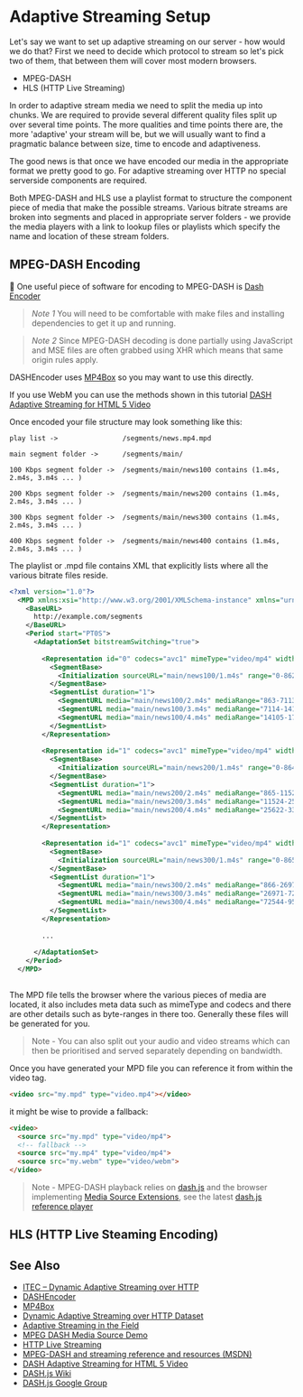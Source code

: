 Adaptive Streaming Setup
========================

Let's say we want to set up adaptive streaming on our server - how would we do that? First we need to decide which protocol to stream so let's pick two of them, that between them will cover most modern browsers.

* MPEG-DASH
* HLS (HTTP Live Streaming)

In order to adaptive stream media we need to split the media up into chunks. We are required to provide several different quality files split up over several time points. The more qualities and time points there are, the more 'adaptive' your stream will be, but we will usually want to find a pragmatic balance between size, time to encode and adaptiveness.

The good news is that once we have encoded our media in the appropriate format we pretty good to go. For adaptive streaming over HTTP no special serverside components are required.

Both MPEG-DASH and HLS use a playlist format to structure the component piece of media that make the possible streams. Various bitrate streams are broken into segments and placed in appropriate server folders - we provide the media players with a link to lookup files or playlists which specify the name and location of these stream folders.


MPEG-DASH Encoding
------------------

One useful piece of software for encoding to MPEG-DASH is [Dash Encoder](https://github.com/slederer/DASHEncoder) 

> *Note 1* You will need to be comfortable with make files and installing dependencies to get it up and running.

> *Note 2* Since MPEG-DASH decoding is done partially using JavaScript and MSE files are often grabbed using XHR which means that same origin rules apply.

DASHEncoder uses [MP4Box](http://gpac.wp.mines-telecom.fr/mp4box/dash/) so you may want to use this directly.

If you use WebM you can use the methods shown in this tutorial [DASH Adaptive Streaming for HTML 5 Video](https://developer.mozilla.org/en-US/docs/Web/HTML/DASH_Adaptive_Streaming_for_HTML_5_Video)

Once encoded your file structure may look something like this:

`````
play list ->                /segments/news.mp4.mpd
  
main segment folder ->      /segments/main/

100 Kbps segment folder ->  /segments/main/news100 contains (1.m4s, 2.m4s, 3.m4s ... )

200 Kbps segment folder ->  /segments/main/news200 contains (1.m4s, 2.m4s, 3.m4s ... )

300 Kbps segment folder ->  /segments/main/news300 contains (1.m4s, 2.m4s, 3.m4s ... )

400 Kbps segment folder ->  /segments/main/news400 contains (1.m4s, 2.m4s, 3.m4s ... )
`````

The playlist or .mpd file contains XML that explicitly lists where all the various bitrate files reside.

`````xml
<?xml version="1.0"?>
  <MPD xmlns:xsi="http://www.w3.org/2001/XMLSchema-instance" xmlns="urn:mpeg:DASH:schema:MPD:2011"  xsi:schemaLocation="urn:mpeg:DASH:schema:MPD:2011" profiles="urn:mpeg:dash:profile:isoff-main:2011" type="static" mediaPresentationDuration="PT0H9M56.46S">
    <BaseURL>
      http://example.com/segments
    </BaseURL>
    <Period start="PT0S">
      <AdaptationSet bitstreamSwitching="true">
      
        <Representation id="0" codecs="avc1" mimeType="video/mp4" width="320" height="240" startWithSAP="1" bandwidth="46986">
          <SegmentBase>
            <Initialization sourceURL="main/news100/1.m4s" range="0-862"/>
          </SegmentBase>
          <SegmentList duration="1">
            <SegmentURL media="main/news100/2.m4s" mediaRange="863-7113"/>
            <SegmentURL media="main/news100/3.m4s" mediaRange="7114-14104"/>
            <SegmentURL media="main/news100/4.m4s" mediaRange="14105-17990"/>
          </SegmentList>
        </Representation>
        
        <Representation id="1" codecs="avc1" mimeType="video/mp4" width="320" height="240" startWithSAP="1" bandwidth="91932">
          <SegmentBase>
            <Initialization sourceURL="main/news200/1.m4s" range="0-864"/>
          </SegmentBase>
          <SegmentList duration="1">
            <SegmentURL media="main/news200/2.m4s" mediaRange="865-11523"/>
            <SegmentURL media="main/news200/3.m4s" mediaRange="11524-25621"/>
            <SegmentURL media="main/news200/4.m4s" mediaRange="25622-33693"/>
          </SegmentList>
        </Representation>
        
        <Representation id="1" codecs="avc1" mimeType="video/mp4" width="320" height="240" startWithSAP="1" bandwidth="270370">
          <SegmentBase>
            <Initialization sourceURL="main/news300/1.m4s" range="0-865"/>
          </SegmentBase>
          <SegmentList duration="1">
            <SegmentURL media="main/news300/2.m4s" mediaRange="866-26970"/>
            <SegmentURL media="main/news300/3.m4s" mediaRange="26971-72543"/>
            <SegmentURL media="main/news300/4.m4s" mediaRange="72544-95972"/>
          </SegmentList>
        </Representation>
        
        ...
        
      </AdaptationSet>
    </Period>
  </MPD>
  
`````

The MPD file tells the browser where the various pieces of media are located, it also includes meta data such as mimeType and codecs and there are other details such as byte-ranges in there too. Generally these files will be generated for you.

> Note - You can also split out your audio and video streams which can then be prioritised and served separately depending on bandwidth. 

Once you have generated your MPD file you can reference it from within the video tag.



`````html
<video src="my.mpd" type="video.mp4"></video>
`````

it might be wise to provide a fallback:

`````html
<video>
  <source src="my.mpd" type="video/mp4">
  <!-- fallback -->
  <source src="my.mp4" type="video/mp4">
  <source src="my.webm" type="video/webm">
</video>
`````

> Note - MPEG-DASH playback relies on [dash.js](https://github.com/Dash-Industry-Forum/dash.js/) and the browser implementing [Media Source Extensions](https://dvcs.w3.org/hg/html-media/raw-file/tip/media-source/media-source.html), see the latest [dash.js reference player](http://dashif.org/reference/players/javascript/index.html) 

HLS (HTTP Live Steaming Encoding)
---------------------------------

See Also
--------

- [ITEC – Dynamic Adaptive Streaming over HTTP](http://www-itec.uni-klu.ac.at/dash/?page_id=207)
- [DASHEncoder](https://github.com/slederer/DASHEncoder)
- [MP4Box](http://gpac.wp.mines-telecom.fr/mp4box)
- [Dynamic Adaptive Streaming over HTTP Dataset](http://www-itec.uni-klu.ac.at/bib/files/p89-lederer.pdf)
- [Adaptive Streaming in the Field](http://www.streamingmedia.com/Articles/Editorial/Featured-Articles/Adaptive-Streaming-in-the-Field-73017.aspx)
- [MPEG DASH Media Source Demo](https://dash-mse-test.appspot.com/media.html)
- [HTTP Live Streaming](https://developer.apple.com/streaming/)
- [MPEG-DASH and streaming reference and resources (MSDN)](http://msdn.microsoft.com/en-us/library/dn551370(v=vs.85).aspx)
- [DASH Adaptive Streaming for HTML 5 Video](https://developer.mozilla.org/en-US/docs/Web/HTML/DASH_Adaptive_Streaming_for_HTML_5_Video)
- [DASH.js Wiki](https://github.com/Dash-Industry-Forum/dash.js/wiki)
- [DASH.js Google Group](https://groups.google.com/forum/#!forum/dashjs)
